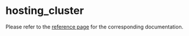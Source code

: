 # hosting_cluster

Please refer to the [reference page](https://docs.infrahub.app/schema-library/reference/hosting_cluster) for the corresponding documentation.
